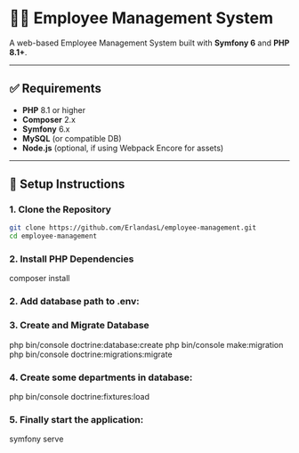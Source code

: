 # 🧑‍💼 Employee Management System

A web-based Employee Management System built with **Symfony 6** and **PHP 8.1+**.

---

## ✅ Requirements

- **PHP** 8.1 or higher  
- **Composer** 2.x  
- **Symfony** 6.x  
- **MySQL** (or compatible DB)  
- **Node.js** (optional, if using Webpack Encore for assets)

---

## 🚀 Setup Instructions

### 1. Clone the Repository

```bash
git clone https://github.com/ErlandasL/employee-management.git
cd employee-management
```

### 2. Install PHP Dependencies
composer install

### 2. Add database path to .env:

### 3. Create and Migrate Database
php bin/console doctrine:database:create
php bin/console make:migration
php bin/console doctrine:migrations:migrate

### 4. Create some departments in database:
php bin/console doctrine:fixtures:load

### 5. Finally start the application:
symfony serve
